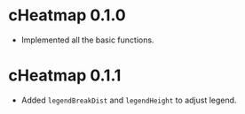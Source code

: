 # cHeatmap 0.1.0

* Implemented all the basic functions.

# cHeatmap 0.1.1

* Added `legendBreakDist` and `legendHeight` to adjust legend.

